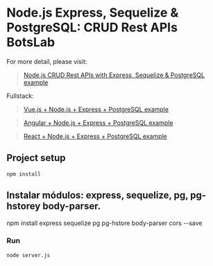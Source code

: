 # Node.js Express, Sequelize & PostgreSQL: CRUD Rest APIs BotsLab

For more detail, please visit:
> [Node.js CRUD Rest APIs with Express, Sequelize & PostgreSQL example](https://bezkoder.com/node-express-sequelize-postgresql/)

Fullstack:
> [Vue.js + Node.js + Express + PostgreSQL example](https://bezkoder.com/vue-node-express-postgresql/)

> [Angular + Node.js + Express + PostgreSQL example](https://bezkoder.com/angular-node-express-postgresql/)

> [React + Node.js + Express + PostgreSQL example](https://bezkoder.com/react-node-express-postgresql/)

## Project setup
```
npm install
```
## Instalar módulos: express, sequelize, pg, pg-hstorey body-parser.
npm install express sequelize pg pg-hstore body-parser cors --save

### Run
```
node server.js
```
